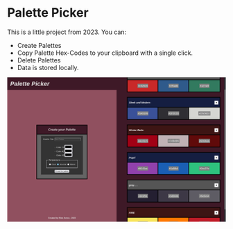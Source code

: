 # Palette Picker

This is a little project from 2023. You can:
- Create Palettes
- Copy Palette Hex-Codes to your clipboard with a single click.
- Delete Palettes
- Data is stored locally.

![Alt text](https://github.com/tailsmonster/Palette-Picker/blob/main/screenshot.png "Screenshot")











